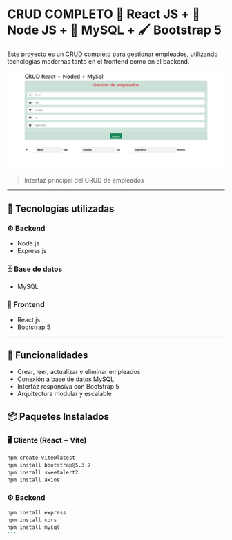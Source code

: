 # CRUD COMPLETO 📘 React JS + 📗 Node JS + 📒 MySQL + 🖌️ Bootstrap 5

Este proyecto es un CRUD completo para gestionar empleados, utilizando tecnologías modernas tanto en el frontend como en el backend.

![](./assets/screenshot.png)
> Interfaz principal del CRUD de empleados
---

## 🧰 Tecnologías utilizadas

### ⚙️ Backend
- Node.js
- Express.js

### 🗄️ Base de datos
- MySQL

### 🎨 Frontend
- React.js
- Bootstrap 5

---

## 🚀 Funcionalidades

- Crear, leer, actualizar y eliminar empleados
- Conexión a base de datos MySQL
- Interfaz responsiva con Bootstrap 5
- Arquitectura modular y escalable


## 📦 Paquetes Instalados

### 🖥️ Cliente (React + Vite)

```bash
npm create vite@latest
npm install bootstrap@5.3.7
npm install sweetalert2
npm install axios
```

### ⚙️ Backend

````bash
npm install express
npm install cors
npm install mysql
```

